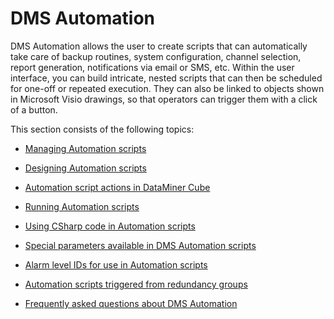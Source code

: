 # DMS Automation

DMS Automation allows the user to create scripts that can automatically take care of backup routines, system configuration, channel selection, report generation, notifications via email or SMS, etc. Within the user interface, you can build intricate, nested scripts that can then be scheduled for one-off or repeated execution. They can also be linked to objects shown in Microsoft Visio drawings, so that operators can trigger them with a click of a button.

This section consists of the following topics:

- [Managing Automation scripts](Managing_Automation_scripts.md)

- [Designing Automation scripts](Designing_Automation_scripts.md)

- [Automation script actions in DataMiner Cube](Automation_script_actions_in_DataMiner_Cube.md)

- [Running Automation scripts](Running_Automation_scripts.md)

- [Using CSharp code in Automation scripts](Using_CSharp_code_in_Automation_scripts.md)

- [Special parameters available in DMS Automation scripts](Special_parameters_available_in_DMS_Automation_scripts.md)

- [Alarm level IDs for use in Automation scripts](Alarm_level_IDs_for_use_in_Automation_scripts.md)

- [Automation scripts triggered from redundancy groups](Automation_scripts_triggered_from_redundancy_groups.md)

- [Frequently asked questions about DMS Automation](Frequently_asked_questions_about_DMS_Automation.md)
